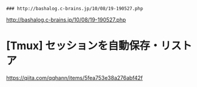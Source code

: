     ### http://bashalog.c-brains.jp/10/08/19-190527.php
  http://bashalog.c-brains.jp/10/08/19-190527.php

# [Tmux] セッションを自動保存・リストア
https://qiita.com/qqhann/items/5fea753e38a276abf42f
